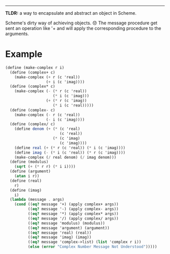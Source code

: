 ___
**TLDR:** a way to encapsulate and abstract an object in Scheme.

Scheme's dirty way of achieving objects. 😞
The message procedure get sent an operation like '+ and will apply the corresponding procedure to the arguments.
# Example
```scheme
(define (make-complex r i)
  (define (complex+ c)
    (make-complex (+ r (c 'real))
                  (+ i (c 'imag))))
  (define (complex* c)
    (make-complex (- (* r (c 'real))
                     (* i (c 'imag)))
                  (+ (* r (c 'imag))
                     (* i (c 'real)))))
  (define (complex- c)
    (make-complex (- r (c 'real))
                  (- i (c 'imag))))
  (define (complex/ c)
    (define denom (+ (* (c 'real)
                        (c 'real))
                     (* (c 'imag)
                        (c 'imag))))
    (define real (+ (* r (c 'real)) (* i (c 'imag))))
    (define imag (- (* i (c 'real)) (* r (c 'imag))))
    (make-complex (/ real denom) (/ imag denom)))
  (define (modulus)
    (sqrt (+ (* r r) (* i i))))
  (define (argument)
    (atan i r))
  (define (real)
    r)
  (define (imag)
    i)
  (lambda (message . args)
    (cond ((eq? message '+) (apply complex+ args))
          ((eq? message '-) (apply complex- args))
          ((eq? message '*) (apply complex* args))
          ((eq? message '/) (apply complex/ args))
          ((eq? message 'modulus) (modulus))
          ((eq? message 'argument) (argument))
          ((eq? message 'real) (real))
          ((eq? message 'imag) (imag))
          ((eq? message 'complex->list) (list 'complex r i))
          (else (error "Complex Number Message Not Understood")))))
```